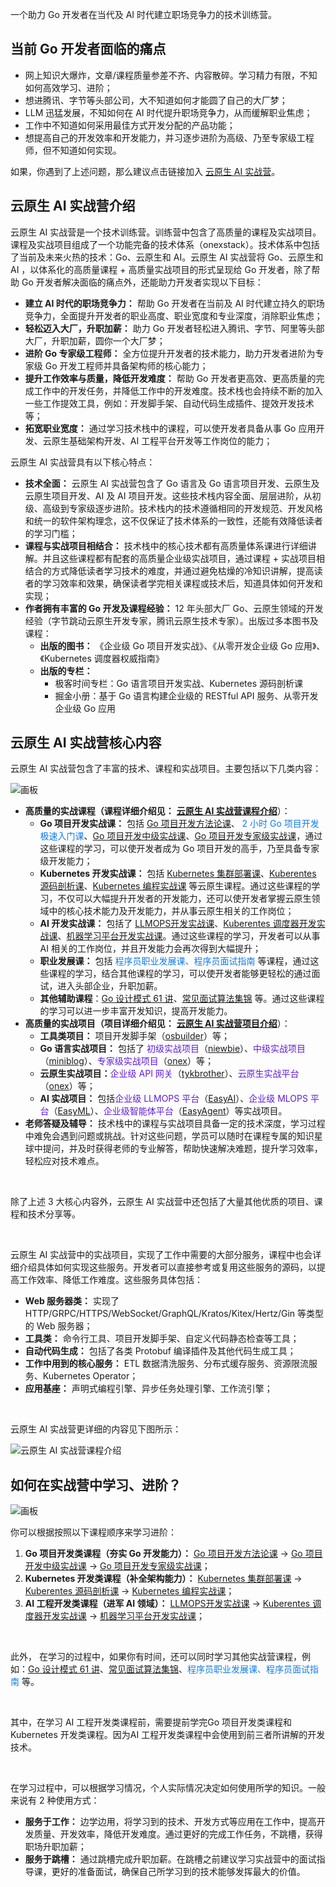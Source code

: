 一个助力 Go 开发者在当代及 AI 时代建立职场竞争力的技术训练营。

## 当前 Go 开发者面临的痛点
+ 网上知识大爆炸，文章/课程质量参差不齐、内容散碎。学习精力有限，不知如何高效学习、进阶；
+ 想进腾讯、字节等头部公司，大不知道如何才能圆了自己的大厂梦；
+ LLM 迅猛发展，不知如何在 AI 时代提升职场竞争力，从而缓解职业焦虑；
+ 工作中不知道如何采用最佳方式开发分配的产品功能；
+ 想提高自己的开发效率和开发能力，并习逐步进阶为高级、乃至专家级工程师，但不知道如何实现。

如果，你遇到了上述问题，那么建议点击链接加入 [云原生 AI 实战营](https://konglingfei.com)。

## 云原生 AI 实战营介绍
云原生 AI 实战营是一个技术训练营。训练营中包含了高质量的课程及实战项目。课程及实战项目组成了一个功能完备的技术体系（onexstack）。技术体系中包括了当前及未来火热的技术：Go、云原生和 AI。云原生 AI 实战营将 Go、云原生和 AI ，以体系化的高质量课程 + 高质量实战项目的形式呈现给 Go 开发者，除了帮助 Go 开发者解决面临的痛点外，还能助力开发者实现以下目标：

+ **建立 AI 时代的职场竞争力：** 帮助 Go 开发者在当前及 AI 时代建立持久的职场竞争力，全面提升开发者的职业高度、职业宽度和专业深度，消除职业焦虑；
+ **轻松迈入大厂，升职加薪：** 助力 Go 开发者轻松进入腾讯、字节、阿里等头部大厂，升职加薪，圆你一个大厂梦；
+ **进阶 Go 专家级工程师：** 全方位提升开发者的技术能力，助力开发者进阶为专家级 Go 开发工程师并具备架构师的核心能力；
+ **提升工作效率与质量，降低开发难度：** 帮助 Go 开发者更高效、更高质量的完成工作中的开发任务，并降低工作中的开发难度。技术栈也会持续不断的加入一些工作提效工具，例如：开发脚手架、自动代码生成插件、提效开发技术等；
+ **拓宽职业宽度：** 通过学习技术栈中的课程，可以使开发者具备从事 Go 应用开发、云原生基础架构开发、AI 工程平台开发等工作岗位的能力；



云原生 AI 实战营具有以下核心特点：

+ **技术全面：** 云原生 AI 实战营包含了 Go 语言及 Go 语言项目开发、云原生及云原生项目开发、AI 及 AI 项目开发。这些技术栈内容全面、层层进阶，从初级、高级到专家级逐步进阶。技术栈内的技术遵循相同的开发规范、开发风格和统一的软件架构理念，这不仅保证了技术体系的一致性，还能有效降低读者的学习门槛；
+ **课程与实战项目相结合：** 技术栈中的核心技术都有高质量体系课进行详细讲解。并且这些课程都有配套的高质量企业级实战项目，通过课程 + 实战项目相结合的方式降低读者学习技术的难度，并通过避免枯燥的冷知识讲解，提高读者的学习效率和效果，确保读者学完相关课程或技术后，知道具体如何开发和实现；
+ **作者拥有丰富的 Go 开发及课程经验：** 12 年头部大厂 Go、云原生领域的开发经验（字节跳动云原生开发专家，腾讯云原生技术专家）。出版过多本图书及课程：
    - **出版的图书：** 《企业级 Go 项目开发实战》、《从零开发企业级 Go 应用》、《Kubernetes 调度器权威指南》
    - **出版的专栏：**
        * 极客时间专栏：Go 语言项目开发实战、Kubernetes 源码剖析课
        * 掘金小册：基于 Go 语言构建企业级的 RESTful API 服务、从零开发企业级 Go 应用

## 云原生 AI 实战营核心内容
云原生 AI 实战营包含了丰富的技术、课程和实战项目。主要包括以下几类内容：

![画板](https://cdn.nlark.com/yuque/0/2025/jpeg/43447143/1740290503830-2e4a6da8-21d5-48b2-ba29-ea238245d143.jpeg)

+ **高质量的实战课程（课程详细介绍见：** [**云原生 AI 实战营课程介绍**](https://www.yuque.com/konglingfei-vzag4/cloud/kn3ch99yaztq024i)）：
    - **Go 项目开发实战课：** 包括 [Go 项目开发方法论课](https://www.yuque.com/konglingfei-vzag4/cloud/gwgk5rhl5coycax0?singleDoc#bkwx)、 <font style="color:#117CEE;">2 小时 Go 项目开发极速入门课</font>、[Go 项目开发中级实战课](https://www.yuque.com/konglingfei-vzag4/cloud/gwgk5rhl5coycax0?singleDoc#7tYG)、[Go 项目开发专家级实战课](https://www.yuque.com/konglingfei-vzag4/cloud/gwgk5rhl5coycax0?singleDoc#nWfi)，通过这些课程的学习，可以使开发者成为 Go 项目开发的高手，乃至具备专家级开发能力；
    - **Kubernetes 开发实战课：** 包括 [Kubernetes 集群部署课](https://www.yuque.com/konglingfei-vzag4/cloud/gwgk5rhl5coycax0?singleDoc#ODFg)、[Kuberentes 源码剖析课](https://www.yuque.com/konglingfei-vzag4/cloud/gwgk5rhl5coycax0?singleDoc#TEhx)、[Kubernetes 编程实战课](https://www.yuque.com/konglingfei-vzag4/cloud/gwgk5rhl5coycax0?singleDoc#GYrv) 等云原生课程。通过这些课程的学习，不仅可以大幅提升开发者的开发能力，还可以使开发者掌握云原生领域中的核心技术能力及开发能力，并从事云原生相关的工作岗位；
    - **AI 开发实战课：** 包括了 [LLMOPS开发实战课](https://www.yuque.com/konglingfei-vzag4/cloud/gwgk5rhl5coycax0?singleDoc#mR1F)、[Kuberentes 调度器开发实战课](https://www.yuque.com/konglingfei-vzag4/cloud/gwgk5rhl5coycax0?singleDoc#ITin)、[机器学习平台开发实战课](https://www.yuque.com/konglingfei-vzag4/cloud/gwgk5rhl5coycax0?singleDoc#4xCu)。通过这些课程的学习，开发者可以从事 AI 相关的工作岗位，并且开发能力会再次得到大幅提升；
    - **职业发展课：** 包括 <font style="color:#117CEE;">程序员职业发展课、程序员面试指南 </font>等课程，通过这些课程的学习，结合其他课程的学习，可以使开发者能够更轻松的通过面试，进入头部企业，升职加薪。
    - **其他辅助课程**：[Go 设计模式 61 讲](https://www.yuque.com/konglingfei-vzag4/cloud/gwgk5rhl5coycax0?singleDoc#BXkG)、[常见面试算法集锦](https://www.yuque.com/konglingfei-vzag4/cloud/gwgk5rhl5coycax0?singleDoc#5Sku) 等。通过这些课程的学习可以进一步丰富开发知识，提高开发能力。
+ **高质量的实战项目（项目详细介绍见：** [**云原生 AI 实战营项目介绍**](https://www.yuque.com/konglingfei-vzag4/cloud/opbxkag8uk98s9cg)）：
    - **工具类项目：** 项目开发脚手架（[osbuilder](https://github.com/onexstack/osbuilder)）等；
    - **Go 语言实战项目：** 包括了 <font style="color:#601BDE;">初级实战项目</font>（[niewbie](https://github.com/onexstack/newbie)）、<font style="color:#601BDE;">中级实战项目</font>（[miniblog](https://github.com/onexstack/miniblog)）、<font style="color:#601BDE;">专家级实战项目</font>（[onex](https://github.com/onexstack/onex)）等；
    - **云原生实战项目：**<font style="color:#601BDE;">企业级 API 网关</font>（[tykbrother](https://github.com/onexstack/tykbrother)）、<font style="color:#601BDE;">云原生实战平台</font>（[onex](https://github.com/onexstack/onex)）等；
    - **AI 实战项目：** 包括<font style="color:#601BDE;">企业级 LLMOPS 平台</font>（[EasyAI](https://github.com/onexstack/easyai)）、<font style="color:#601BDE;">企业级 MLOPS 平台</font>（[EasyML](https://github.com/onexstack/easyml)）、<font style="color:#601BDE;">企业级智能体平台</font>（[EasyAgent](https://github.com/onexstack/easyagent)）等实战项目。
+ **老师答疑及辅导：** 技术栈中的课程与实战项目具备一定的技术深度，学习过程中难免会遇到问题或挑战。针对这些问题，学员可以随时在课程专属的知识星球中提问，并及时获得老师的专业解答，帮助快速解决难题，提升学习效率，轻松应对技术难点。

</br>

除了上述 3 大核心内容外，云原生 AI 实战营中还包括了大量其他优质的项目、课程和技术分享等。

</br>

云原生 AI 实战营中的实战项目，实现了工作中需要的大部分服务，课程中也会详细介绍具体如何实现这些服务。开发者可以直接参考或复用这些服务的源码，以提高工作效率、降低工作难度。这些服务具体包括：

+ **Web 服务器类：** 实现了HTTP/GRPC/HTTPS/WebSocket/GraphQL/Kratos/Kitex/Hertz/Gin 等类型的 Web 服务器；
+ **工具类：** 命令行工具、项目开发脚手架、自定义代码静态检查等工具；
+ **自动代码生成：** 包括了各类 Protobuf 编译插件及其他代码生成工具；
+ **工作中用到的核心服务：** ETL 数据清洗服务、分布式缓存服务、资源限流服务、Kubernetes Operator；
+ **应用基座：** 声明式编程引擎、异步任务处理引擎、工作流引擎；

</br>

云原生 AI 实战营更详细的内容见下图所示：

![云原生 AI 实战营课程介绍](/images/云原生AI实战营内容思维导图.jpg)

## 如何在实战营中学习、进阶？
![画板](https://cdn.nlark.com/yuque/0/2025/jpeg/43447143/1738556951768-2baab171-c1d4-4beb-b3ec-ed77f2d79229.jpeg)

你可以根据按照以下课程顺序来学习进阶：

1. **Go 项目开发类课程（夯实 Go 开发能力）：** [Go 项目开发方法论课](https://www.yuque.com/konglingfei-vzag4/cloud/gwgk5rhl5coycax0?singleDoc#bkwx) -> [Go 项目开发中级实战课](https://www.yuque.com/konglingfei-vzag4/cloud/gwgk5rhl5coycax0?singleDoc#7tYG) -> [Go 项目开发专家级实战课](https://www.yuque.com/konglingfei-vzag4/cloud/gwgk5rhl5coycax0?singleDoc#nWfi)；
2. **Kubernetes 开发类课程（补全架构能力）：** [Kubernetes 集群部署课](https://www.yuque.com/konglingfei-vzag4/cloud/gwgk5rhl5coycax0?singleDoc#ODFg) -> [Kuberentes 源码剖析课](https://www.yuque.com/konglingfei-vzag4/cloud/gwgk5rhl5coycax0?singleDoc#TEhx) -> [Kubernetes 编程实战课](https://www.yuque.com/konglingfei-vzag4/cloud/gwgk5rhl5coycax0?singleDoc#GYrv)；
3. **AI 工程开发类课程（进军 AI 领域）：** [LLMOPS开发实战课](https://www.yuque.com/konglingfei-vzag4/cloud/gwgk5rhl5coycax0?singleDoc#mR1F) -> [Kuberentes 调度器开发实战课](https://www.yuque.com/konglingfei-vzag4/cloud/gwgk5rhl5coycax0?singleDoc#ITin) -> [机器学习平台开发实战课](https://www.yuque.com/konglingfei-vzag4/cloud/gwgk5rhl5coycax0?singleDoc#4xCu)；

</br>

此外， 在学习的过程中，如果你有时间，还可以同时学习其他实战营课程，例如：[Go 设计模式 61 讲](https://www.yuque.com/konglingfei-vzag4/cloud/gwgk5rhl5coycax0?singleDoc#BXkG)、[常见面试算法集锦](https://www.yuque.com/konglingfei-vzag4/cloud/gwgk5rhl5coycax0?singleDoc#5Sku)、<font style="color:#117CEE;">程序员职业发展课、程序员面试指南 </font>等。

</br>

其中，在学习 AI 工程开发类课程前，需要提前学完Go 项目开发类课程和Kubernetes 开发类课程。因为AI 工程开发类课程中会使用到前三者所讲解的开发技术。

</br>

在学习过程中，可以根据学习情况，个人实际情况决定如何使用所学的知识。一般来说有 2 种使用方式：

+ **服务于工作：** 边学边用，将学习到的技术、开发方式等应用在工作中，提高开发质量、开发效率，降低开发难度。通过更好的完成工作任务，不跳槽，获得职场升职加薪；
+ **服务于跳槽：** 通过跳槽完成升职加薪。在跳槽之前建议学习实战营中的面试指导课，更好的准备面试，确保自己所学习到的技术能够发挥最大的价值。
